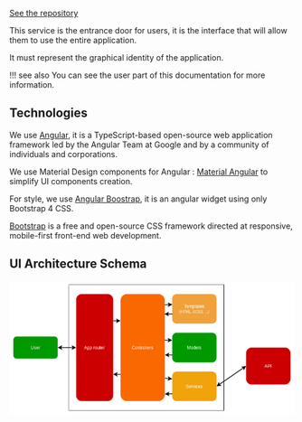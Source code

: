 [See the repository](https://github.com/RomainCtl/RecoFinement-ui)

This service is the entrance door for users, it is the interface that will allow them to use the entire application.

It must represent the graphical identity of the application.

!!! see also
    You can see the user part of this documentation for more information.

## Technologies

We use [Angular](https://angular.io/), it is a TypeScript-based open-source web application framework led by the Angular Team at Google and by a community of individuals and corporations.

We use Material Design components for Angular : [Material Angular](https://material.angular.io/) to simplify UI components creation.

For style, we use [Angular Boostrap](https://ng-bootstrap.github.io/), it is an angular widget using only Bootstrap 4 CSS.

[Bootstrap](https://getbootstrap.com/) is a free and open-source CSS framework directed at responsive, mobile-first front-end web development.


## UI Architecture Schema

![UI Architecture](../../assets/images/ui_architecture.png)
